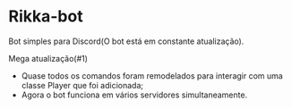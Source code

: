 # Rikka-bot
Bot simples para Discord(O bot está em constante atualização).

Mega atualização(#1)

- Quase todos os comandos foram remodelados para interagir com uma classe Player que foi adicionada; 
- Agora o bot funciona em vários servidores simultaneamente. 
